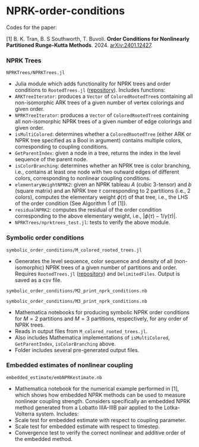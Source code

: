 # NPRK-order-conditions
Codes for the paper: 

[1] B. K. Tran, B. S Southworth, T. Buvoli. **Order Conditions for Nonlinearly Partitioned Runge-Kutta Methods**. 2024. [arXiv:2401.12427](https://arxiv.org/abs/2401.12427).

### NPRK Trees

`NPRKTrees/NPRKTrees.jl`

 - Julia module which adds functionality for NPRK trees and order conditions to `RootedTrees.jl` ([repository](https://github.com/SciML/RootedTrees.jl)). Includes functions:
 - `ARKTreeIterator`: produces a `Vector` of `ColoredRootedTree`s containing all non-isomorphic ARK trees of a given number of vertex colorings and given order.
 - `NPRKTreeIterator`: produces a `Vector` of `ColoredRootedTree`s containing all non-isomorphic NPRK trees of a given number of edge colorings and given order. 
 - `isMultiColored`: determines whether a `ColoredRootedTree` (either ARK or NPRK tree specified as a Bool in argument) contains multiple colors, corresponding to coupling conditions.
 - `GetParentIndex`: given a node in a tree, returns the index in the level sequence of the parent node.
 - `isColorBranching`: determines whether an NPRK tree is color branching, i.e., contains at least one node with two outward edges of different colors, corresponding to nonlinear coupling conditions.
 - `elementaryWeightNPRK2`: given an NPRK tableau $A$ (cubic 3-tensor) and $b$ (square matrix) and an NPRK tree $\tau$ corresponding to 2 partitions (i.e., 2 colors), computes the elementary weight $\phi(\tau)$ of that tree, i.e., the LHS of the order condition (See Algorithm 1 of [1]). 
 - `residualNPRK2`: computes the residual of the order condition corresponding to the above elementary weight, i.e., $|\phi(\tau) - 1/\gamma(\tau)|$.
 - `NPRKTrees/nprktrees_test.jl`: tests to verify the above module.

### Symbolic order conditions

`symbolic_order_conditions/M_colored_rooted_trees.jl`
 - Generates the level sequence, color sequence and density of all (non-isomorphic) NPRK trees of a given number of partitions and order. Requires `RootedTrees.jl` ([repository](https://github.com/SciML/RootedTrees.jl)) and `DelimitedFiles`. Output is saved as a csv file.

`symbolic_order_conditions/M2_print_nprk_conditions.nb`

`symbolic_order_conditions/M3_print_nprk_conditions.nb`

 - Mathematica notebooks for producing symbolic NPRK order conditions for $M=2$ partitions and $M=3$ partitions, respectively, for any order of NPRK trees.
 - Reads in output files from `M_colored_rooted_trees.jl`.
 - Also includes Mathematica implementations of `isMultiColored`, `GetParentIndex`, `isColorBranching` above.
 - Folder includes several pre-generated output files.

### Embedded estimates of nonlinear coupling

 `embedded_estimate/embNPRKestimate.nb`
   
 - Mathematica notebook for the numerical example performed in [1], which shows how embedded NPRK methods can be used to measure nonlinear coupling strength. Considers specifically an embedded NPRK method generated from a Lobatto IIIA-IIIB pair applied to the Lotka-Volterra system. Includes:
 - Scale test for embedded estimate with respect to coupling parameter.
 - Scale test for embedded estimate with respect to timestep.
 - Convergence test to verify the correct nonlinear and additive order of the embedded method.
